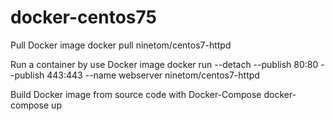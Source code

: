 # docker-centos75

Pull Docker image 
docker pull ninetom/centos7-httpd

Run a container by use Docker image
docker run --detach --publish 80:80 --publish 443:443 --name webserver ninetom/centos7-httpd

Build Docker image from source code with Docker-Compose
docker-compose up
